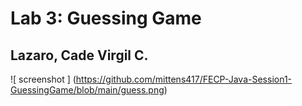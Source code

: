 # Lab 3: Guessing Game
## Lazaro, Cade Virgil C.

![  screenshot  ] (https://github.com/mittens417/FECP-Java-Session1-GuessingGame/blob/main/guess.png)
